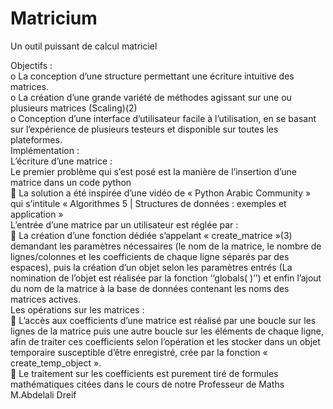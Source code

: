 # Matricium
Un outil puissant de calcul matriciel
<p class="has-line-data" data-line-start="0" data-line-end="13">Objectifs :<br>
o   La conception d’une structure permettant une écriture intuitive des matrices.<br>
o   La création d’une grande variété de méthodes agissant sur une ou plusieurs matrices (Scaling)(2)<br>
o   Conception d’une interface d’utilisateur facile à l’utilisation, en se basant sur l’expérience de plusieurs testeurs et disponible sur toutes les plateformes.<br>
Implémentation :<br>
L’écriture d’une matrice :<br>
Le premier problème qui s’est posé est la manière de l’insertion d’une matrice dans un code python<br>
   La solution a été inspirée d’une vidéo de « Python Arabic Community » qui s’intitule « Algorithmes 5 | Structures de données : exemples et application »<br>
L’entrée d’une matrice par un utilisateur est réglée par :<br>
   La création d’une fonction dédiée s’appelant « create_matrice »(3) demandant les paramètres nécessaires (le nom de la matrice, le nombre de lignes/colonnes et les coefficients de chaque ligne séparés par des espaces), puis la création d’un objet selon les paramètres entrés (La nomination de l’objet est réalisée par la fonction ‘‘globals( )’’) et enfin l’ajout du nom de la matrice à la base de données contenant les noms des matrices actives.<br>
Les opérations sur les matrices :<br>
   L’accès aux coefficients d’une matrice est réalisé par une boucle sur les lignes de la matrice puis une autre boucle sur les éléments de chaque ligne, afin de traiter ces coefficients selon l’opération et les stocker dans un objet temporaire susceptible d’être enregistré, crée par la fonction « create_temp_object ».<br>
   Le traitement sur les coefficients est purement tiré de formules mathématiques citées dans le cours de notre Professeur de Maths M.Abdelali Dreif</p>
